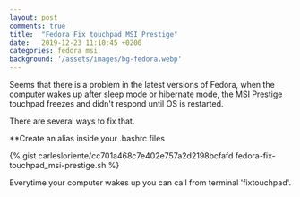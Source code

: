 ```yaml
---
layout: post
comments: true
title:  "Fedora Fix touchpad MSI Prestige"
date:   2019-12-23 11:10:45 +0200
categories: fedora msi
background: '/assets/images/bg-fedora.webp'
---
```


Seems that there is a problem in the latest versions of Fedora, when the computer wakes up after sleep mode or hibernate mode, the MSI Prestige touchpad freezes and didn't respond until OS is restarted.

There are several ways to fix that.

**Create an alias inside your .bashrc files

{% gist carlesloriente/cc701a468c7e402e757a2d2198bcfafd fedora-fix-touchpad_msi-prestige.sh %}

Everytime your computer wakes up you can call from terminal 'fixtouchpad'.